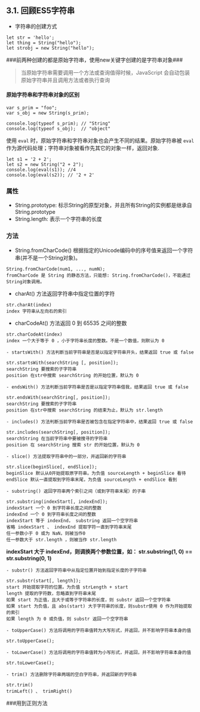 ## 3.1. 回顾ES5字符串
- 字符串的创建方式
```
let str = 'hello';
let thing = String("hello");
let strobj = new String("hello");
```
###前两种创建的都是原始字符串，使用new关键字创建的是字符串对象###
> 当原始字符串需要调用一个方法或查询值得时候，JavaScript 会自动包装原始字符串并且调用方法或者执行查询

#### 原始字符串和字符串对象的区别
```
var s_prim = "foo";
var s_obj = new String(s_prim);

console.log(typeof s_prim); // "String"
console.log(typeof s_obj);	// "object"
```
使用 `eval` 时，原始字符串和字符串对象也会产生不同的结果。原始字符串被 `eval` 作为源代码处理；字符串对象被看作先其它的对象一样，返回对象.

```
let s1 = '2 + 2';
let s2 = new String("2 + 2");
console.log(eval(s1)); //4
console.log(eval(s2)); // '2 + 2'
```

### 属性   
- String.prototype: 标示String的原型对象，并且所有String的实例都是继承自String.prototype
- String.length: 表示一个字符串的长度

### 方法   
- String.fromCharCode() 根据指定的Unicode编码中的序号值来返回一个字符串(并不是一个String对象)。

```
String.fromCharCode(num1, ..., numN);
fromCharCode 是 String 的静态方法，只能想: String.fromCharCode()，不能通过String对象调用。
```

- charAt() 方法返回字符串中指定位置的字符

```
str.charAt(index)
index 字符串从左向右的索引
```

- charCodeAt() 方法返回 0 到 65535 之间的整数

```
str.charCodeAt(index)
index 一个大于等于 0 ，小于字符串长度的整数。不是一个数值，则默认为 0
```

	- startsWith() 方法判断当前字符串是否是以指定字符串开头，结果返回 true 或 false

```
str.startsWith(searchString [, position]);
searchString 要搜索的子字符串
position 在str中搜索 searchString 的开始位置，默认为 0
```

	- endsWith() 方法判断当前字符串是否是以指定字符串借我，结果返回 true 或 false

```
str.endsWith(searchString[, position]);
searchString 要搜索的子字符串
position 在str中搜索 searchString 的结束为止，默认为 str.length
```

	- includes() 方法判断当前字符串是否被包含在指定字符串中，结果返回 true 或 false

```
str.includes(searchString[, position]);
searchString 在当前字符串中要被搜寻的字符串
position 在 searchString 搜索 str 的开始位置，默认为 0
```

	- slice() 方法提取字符串中的一部分，并返回新的字符串

```
str.slice(beginSlice[, endSlice]);
beginSlice 默认从0开始提取原字符串。为负值 sourceLength + beginSlice 看待
endSlice 默认一直提取到字符串末尾，为负值 sourceLength + endSlice 看到
```

	- substring() 返回字符串两个索引之间（或到字符串末尾）的子串

```
str.substring(indexStart[, indexEnd]);
indexStart 一个 0 到字符串长度之间的整数
indexEnd 一个 0 到字符串长度之间的整数
indexStart 等于 indexEnd， substring 返回一个空字符串
省略 indexStart 、 indexEnd 提取字符一直到字符串末尾
任一参数小于 0 或为 NaN，则被当作0
任一参数大于 str.length ，则被当作 str.length
```
**indexStart 大于 indexEnd，则调换两个参数位置，如： str.substring(1, 0) == str.substring(0, 1)**

	- substr() 方法返回字符串中从指定位置开始到指定长度的子字符串

```
str.substr(start[, length]);
start 开始提取字符的位置。为负值 strLength + start 
length 提取的字符数，忽略直到字符串末尾
如果 start 为正值，且大于或等于字符串的长度，则 substr 返回一个空字符串
如果 start 为负值，且 abs(start) 大于字符串的长度，则substr使用 0 作为开始提取的索引
如果 length 为 0 或负值，则 substr 返回一个空字符串
```

	- toUpperCase() 方法将调用的字符串值转为大写形式，并返回，并不影响字符串本身的值

```
str.toUpperCase();
```

	- toLowerCase() 方法将调用的字符串值转为小写形式，并返回，并不影响字符串本身的值

```
str.toLowerCase();
```

	- trim() 方法删除字符串两端的空白字符串，并返回新的字符串

```
str.trim()
trimLeft() 、 trimRight()
```

###用到正则方法